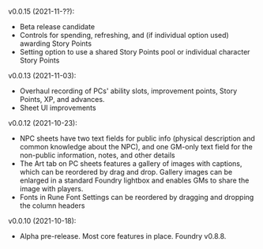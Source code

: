 v0.0.15 (2021-11-??):

- Beta release candidate
- Controls for spending, refreshing, and (if individual option used) awarding Story Points
- Setting option to use a shared Story Points pool or individual character Story Points

v0.0.13 (2021-11-03):

- Overhaul recording of PCs' ability slots, improvement points, Story Points, XP, and advances.
- Sheet UI improvements

v0.0.12 (2021-10-23):
  
  - NPC sheets have two text fields for public info (physical description and common knowledge about the NPC), and one GM-only text field for the non-public information, notes, and other details
  - The Art tab on PC sheets features a gallery of images with captions, which can be reordered by drag and drop. Gallery images can be enlarged in a standard Foundry lightbox and enables GMs to share the image with players.
  - Fonts in Rune Font Settings can be reordered by dragging and dropping the column headers

v0.0.10 (2021-10-18):

  - Alpha pre-release. Most core features in place. Foundry v0.8.8.
